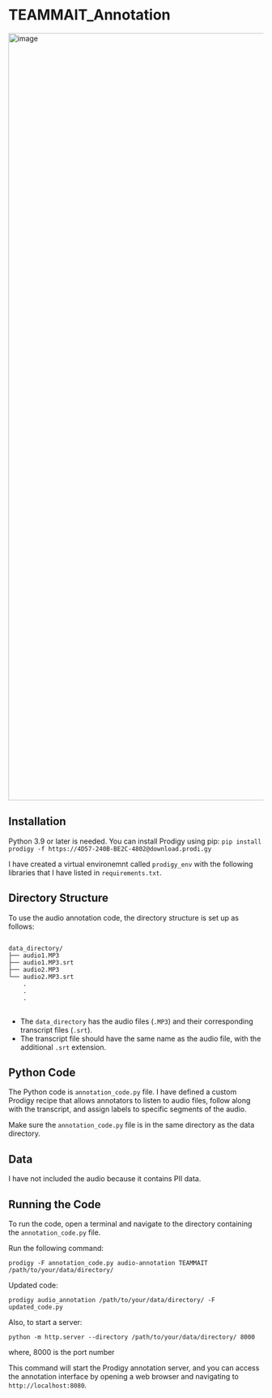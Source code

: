 # TEAMMAIT_Annotation

<img width="1512" alt="image" src="https://github.com/suhasbn/TEAMMAIT_Annotation/assets/51376855/81caa8ef-8505-4140-b48b-3899759e7dc1">

## Installation

Python 3.9 or later is needed. You can install Prodigy using pip:
`pip install prodigy -f https://4D57-240B-BE2C-4802@download.prodi.gy`

I have created a virtual environemnt called `prodigy_env` with the following libraries that I have listed in `requirements.txt`.

## Directory Structure

To use the audio annotation code, the directory structure is set up as follows:
<pre>
<code>
data_directory/
├── audio1.MP3
├── audio1.MP3.srt
├── audio2.MP3
└── audio2.MP3.srt
    .
    .
    .
</code>
</pre>

- The `data_directory` has the audio files (`.MP3`) and their corresponding transcript files (`.srt`).
- The transcript file should have the same name as the audio file, with the additional `.srt` extension.

## Python Code

The Python code is `annotation_code.py` file. I have defined a custom Prodigy recipe that allows annotators to listen to audio files, follow along with the transcript, and assign labels to specific segments of the audio.

Make sure the `annotation_code.py` file is in the same directory as the data directory.

## Data
I have not included the audio because it contains PII data.

## Running the Code

To run the code, open a terminal and navigate to the directory containing the `annotation_code.py` file.

Run the following command:

`prodigy -F annotation_code.py audio-annotation TEAMMAIT /path/to/your/data/directory/`

Updated code: 

`prodigy audio_annotation /path/to/your/data/directory/ -F updated_code.py`

Also, to start a server:

`python -m http.server --directory /path/to/your/data/directory/ 8000`

where, 8000 is the port number

This command will start the Prodigy annotation server, and you can access the annotation interface by opening a web browser and navigating to `http://localhost:8080`.
